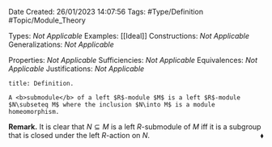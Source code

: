 <div class="topSpace"></div>

Date Created: 26/01/2023 14:07:56
Tags: #Type/Definition #Topic/Module_Theory

Types: <i>Not Applicable</i>
Examples: [[Ideal]]
Constructions: <i>Not Applicable</i>
Generalizations: <i>Not Applicable</i>

Properties: <i>Not Applicable</i>
Sufficiencies: <i>Not Applicable</i>
Equivalences: <i>Not Applicable</i>
Justifications: <i>Not Applicable</i>

``` ad-Definition
title: Definition.

A <b>submodule</b> of a left $R$-module $M$ is a left $R$-module $N\subseteq M$ where the inclusion $N\into M$ is a module homeomorphism.

```

<b>Remark.</b> It is clear that $N\subseteq M$ is a left $R$-submodule of $M$ iff it is a subgroup that is closed under the left $R$-action on $N$.<span style="float:right;">$\blacklozenge$</span>
